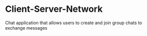 # Client-Server-Network
Chat application that allows users to create and join group chats to exchange messages
